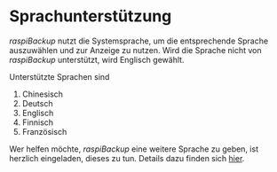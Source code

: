 # Sprachunterstützung

*raspiBackup* nutzt die Systemsprache, um die entsprechende Sprache auszuwählen und zur Anzeige zu nutzen.
Wird die Sprache nicht von *raspiBackup* unterstützt, wird Englisch gewählt.

Unterstützte Sprachen sind
   1. Chinesisch
   1. Deutsch
   1. Englisch
   1. Finnisch
   1. Französisch

Wer helfen möchte, *raspiBackup* eine weitere Sprache zu geben, ist herzlich eingeladen,
dieses zu tun. Details dazu finden sich [hier](../local-language-support-for-languages-other-than-de-and-en-l10n.md).

[.status]: done/translated
[.source]: https://linux-tips-and-tricks.de/de/raspibackupcategoried/603-raspibackup-local-language-support-for-languages-other-than-de-and-en-l10n
